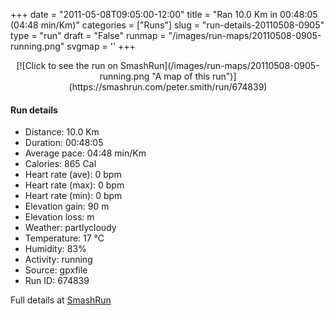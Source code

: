+++
date = "2011-05-08T09:05:00-12:00"
title = "Ran 10.0 Km in 00:48:05 (04:48 min/Km)"
categories = ["Runs"]
slug = "run-details-20110508-0905"
type = "run"
draft = "False"
runmap = "/images/run-maps/20110508-0905-running.png"
svgmap = '<polyline points="52 0, 53 1, 52 4, 47 4, 45 5, 43 8, 46 33, 49 39, 49 45, 48 48, 45 56, 41 59, 46 66, 62 90, 63 98, 60 100, 40 72, 37 65, 41 59, 45 57, 48 46, 48 38, 45 31, 42 8, 45 5, 52 4, 53 1, 53 3, 45 5, 42 8, 50 45, 45 57, 41 59, 62 90, 63 98, 60 100, 58 98, 37 65, 41 59, 44 57, 49 44, 49 38, 46 33, 44 25, 42 8, 45 5, 51 4, 53 0">'
+++



<!--more-->

<center>
[![Click to see the run on SmashRun](/images/run-maps/20110508-0905-running.png "A map of this run")](https://smashrun.com/peter.smith/run/674839)
</center>

#### Run details

* Distance: 10.0 Km
* Duration: 00:48:05
* Average pace: 04:48 min/Km
* Calories: 865 Cal
* Heart rate (ave): 0 bpm
* Heart rate (max): 0 bpm
* Heart rate (min): 0 bpm
* Elevation gain: 90 m
* Elevation loss:  m
* Weather: partlycloudy
* Temperature: 17 &deg;C
* Humidity: 83%
* Activity: running
* Source: gpxfile
* Run ID: 674839

Full details at [SmashRun](https://smashrun.com/peter.smith/run/674839)